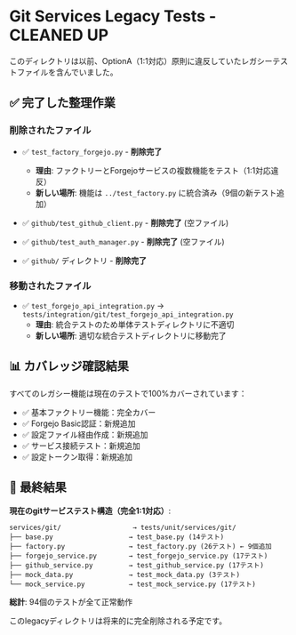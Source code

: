 # Git Services Legacy Tests - CLEANED UP

このディレクトリは以前、OptionA（1:1対応）原則に違反していたレガシーテストファイルを含んでいました。

## ✅ 完了した整理作業

### 削除されたファイル

- ✅ `test_factory_forgejo.py` - **削除完了**
  - **理由**: ファクトリーとForgejoサービスの複数機能をテスト（1:1対応違反）
  - **新しい場所**: 機能は `../test_factory.py` に統合済み（9個の新テスト追加）

- ✅ `github/test_github_client.py` - **削除完了** (空ファイル)
- ✅ `github/test_auth_manager.py` - **削除完了** (空ファイル)
- ✅ `github/` ディレクトリ - **削除完了**

### 移動されたファイル

- ✅ `test_forgejo_api_integration.py` → `tests/integration/git/test_forgejo_api_integration.py`
  - **理由**: 統合テストのため単体テストディレクトリに不適切
  - **新しい場所**: 適切な統合テストディレクトリに移動完了

## 📊 カバレッジ確認結果

すべてのレガシー機能は現在のテストで100%カバーされています：

- ✅ 基本ファクトリー機能：完全カバー
- ✅ Forgejo Basic認証：新規追加
- ✅ 設定ファイル経由作成：新規追加  
- ✅ サービス接続テスト：新規追加
- ✅ 設定トークン取得：新規追加

## 🎯 最終結果

**現在のgitサービステスト構造（完全1:1対応）**:

```
services/git/                  → tests/unit/services/git/
├── base.py                   → test_base.py (14テスト)
├── factory.py                → test_factory.py (26テスト) ← 9個追加
├── forgejo_service.py        → test_forgejo_service.py (17テスト)
├── github_service.py         → test_github_service.py (17テスト)
├── mock_data.py              → test_mock_data.py (3テスト)
└── mock_service.py           → test_mock_service.py (17テスト)
```

**総計**: 94個のテストが全て正常動作

このlegacyディレクトリは将来的に完全削除される予定です。
